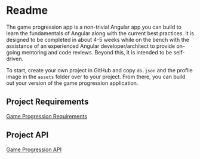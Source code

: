 # Readme

The game progression app is a non-trivial Angular app you can build to
learn the fundamentals of Angular along with the current best practices.
It is designed to be completed in about 4-5 weeks while on the bench with
the assistance of an experienced Angular developer/architect to provide
on-going mentoring and code reviews. Beyond this, it is intended to be
self-driven.

To start, create your own project in GitHub and copy `db.json` and the
profile image in the `assets` folder over to your project. From there,
you can build out your version of the game progression application.

## Project Requirements

[Game Progression Requirements](docs/requirements.md)

## Project API

[Game Progression API](docs/api.md)
